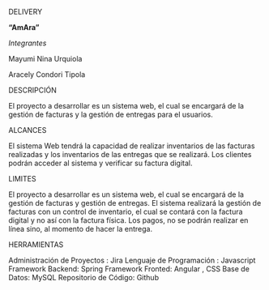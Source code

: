 DELIVERY 

**“AmAra”**



*Integrantes*

Mayumi Nina Urquiola

Aracely Condori Tipola


DESCRIPCIÓN

El proyecto a desarrollar es un sistema web, el cual se encargará de la gestión de facturas y la gestión  de entregas para el usuarios.

ALCANCES

El sistema Web tendrá la capacidad de realizar inventarios de las facturas realizadas y los inventarios de las entregas que se realizará.
Los clientes podrán acceder al sistema  y verificar su factura digital.

LIMITES

El proyecto a desarrollar es un sistema web, el cual se encargará de la gestión  de facturas y gestión de entregas.
El sistema realizará la gestión de facturas con un control de inventario, el cual se contará con la factura digital y no así con la factura física.
Los pagos, no se podrán realizar en línea sino, al momento de hacer la entrega.


HERRAMIENTAS

Administración de Proyectos :  Jira
Lenguaje de Programación : Javascript
Framework Backend: Spring
Framework Fronted: Angular , CSS
Base de Datos: MySQL
Repositorio de Código: Github



